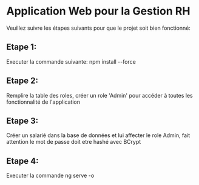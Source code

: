 # Application Web pour la Gestion RH
Veuillez suivre les étapes suivants pour que le projet soit bien fonctionné:


## Etape 1:
Executer la commande suivante: npm install --force
## Etape 2:
Remplire la table des roles, créer un role 'Admin' pour accéder à toutes les fonctionnalité de l'application
## Etape 3:
Créer un salarié dans la base de données et lui affecter le role Admin, fait attention le mot de passe doit etre hashé avec BCrypt
## Etape 4:
Executer la commande ng serve -o



